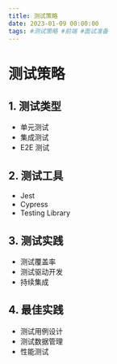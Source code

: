 ```yaml
---
title: 测试策略
date: 2023-01-09 00:00:00
tags: #测试策略 #前端 #面试准备
---
```


# 测试策略

## 1. 测试类型
- 单元测试
- 集成测试
- E2E 测试

## 2. 测试工具
- Jest
- Cypress
- Testing Library

## 3. 测试实践
- 测试覆盖率
- 测试驱动开发
- 持续集成

## 4. 最佳实践
- 测试用例设计
- 测试数据管理
- 性能测试
